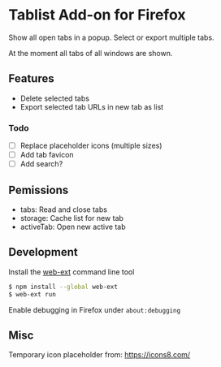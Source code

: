 # Tablist Add-on for Firefox

Show all open tabs in a popup. Select or export multiple tabs.

At the moment all tabs of all windows are shown.

## Features

- Delete selected tabs
- Export selected tab URLs in new tab as list

### Todo

- [ ] Replace placeholder icons (multiple sizes)
- [ ] Add tab favicon
- [ ] Add search?

## Pemissions

- tabs: Read and close tabs
- storage: Cache list for new tab
- activeTab: Open new active tab

## Development

Install the [web-ext](https://developer.mozilla.org/en-US/docs/Mozilla/Add-ons/WebExtensions/Getting_started_with_web-ext) command line tool
```sh
$ npm install --global web-ext
$ web-ext run
```

Enable debugging in Firefox under `about:debugging`

## Misc

Temporary icon placeholder from: https://icons8.com/